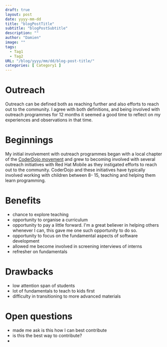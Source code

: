 ```yaml
---
draft: true
layout: post
date: yyyy-mm-dd
title: "blogPostTitle"
subtitle: "blogPostSubtitle"
description: ""
author: "Damien"
image: ""
tags:
  - Tag1
  - Tag2
URL: "/blog/yyyy/mm/dd/blog-post-title/"
categories: [ Category1 ]
---
```




# Outreach 

Outreach can be defined both as reaching further and also efforts to reach out to the community. I agree with both definitions, and being involved with outreach programmes for 12 months it seemed a good time to reflect on my experiences and observations in that time.

# Beginnings

My initial involvement with outreach programmes began with a local chapter of the [CoderDojo movement]() and grew to becoming involved with several outreach initiatives with Red Hat Mobile as they instigated efforts to reach out to the community. CoderDojo and these initiatives have typically involved working with children between 8- 15, teaching and helping them learn programming.

# Benefits

- chance to explore teaching
- opportunity to organise a curriculum
- opportunity to pay a little forward. I'm a great believer in helping others whenever I can, this gave me one such opportunity to do so.
- opportunity to focus on the fundamental aspects of software development
- allowed me become involved in screening interviews of interns
- refresher on fundamentals


# Drawbacks

- low attention span of students
- lot of fundamentals to teach to kids first
- difficulty in transitioning to more advanced materials

# Open questions

- made me ask is this how I can best contribute
- is this the best way to contribute?
- 